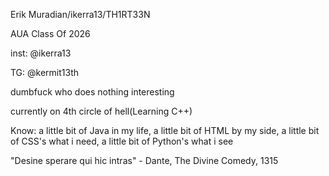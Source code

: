 Erik Muradian/ikerra13/TH1RT33N

AUA Class Of 2026

inst: @ikerra13

TG: @kermit13th

dumbfuck who does nothing interesting

currently on 4th circle of hell(Learning C++)

Know: 
a little bit of Java in my life, 
a little bit of HTML by my side,
a little bit of CSS's what i need,
a little bit of Python's what i see


"Desine sperare qui hic intras" -
Dante, The Divine Comedy,
1315




<!---
ikerra13/ikerra13 is a ✨ special ✨ repository because its `README.md` (this file) appears on your GitHub profile.
You can click the Preview link to take a look at your changes.
--->
